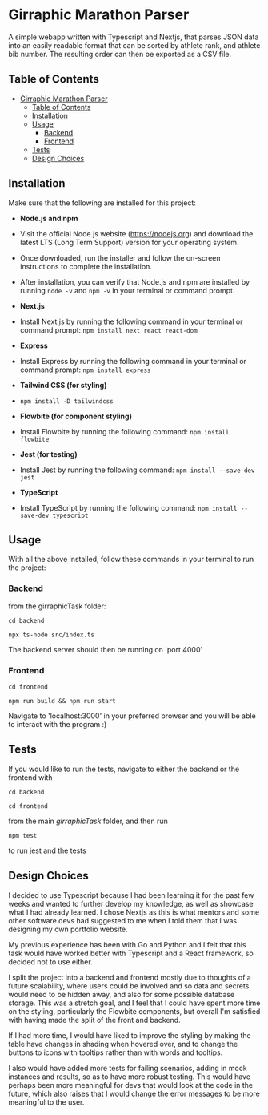 # Girraphic Marathon Parser

A simple webapp written with Typescript and Nextjs, that parses JSON data into an easily readable format that can be sorted by athlete rank, and athlete bib number.
The resulting order can then be exported as a CSV file.

## Table of Contents

- [Girraphic Marathon Parser](#girraphic-marathon-parser)
  - [Table of Contents](#table-of-contents)
  - [Installation](#installation)
  - [Usage](#usage)
    - [Backend](#backend)
    - [Frontend](#frontend)
  - [Tests](#tests)
  - [Design Choices](#design-choices)

## Installation

Make sure that the following are installed for this project:

- **Node.js and npm**
- Visit the official Node.js website (https://nodejs.org) and download the latest LTS (Long Term Support) version for your operating system.
- Once downloaded, run the installer and follow the on-screen instructions to complete the installation.
- After installation, you can verify that Node.js and npm are installed by running `node -v` and `npm -v` in your terminal or command prompt.

- **Next.js**
- Install Next.js by running the following command in your terminal or command prompt: `npm install next react react-dom`

- **Express**
- Install Express by running the following command in your terminal or command prompt: `npm install express`

- **Tailwind CSS (for styling)**
- `npm install -D tailwindcss`

- **Flowbite (for component styling)**
- Install Flowbite by running the following command: `npm install flowbite`

- **Jest (for testing)**
- Install Jest by running the following command: `npm install --save-dev jest`

- **TypeScript**
- Install TypeScript by running the following command: `npm install --save-dev typescript`

## Usage

With all the above installed, follow these commands in your terminal to run the project:

### Backend

from the girraphicTask folder:

`cd backend`

`npx ts-node src/index.ts`

The backend server should then be running on 'port 4000'

### Frontend

`cd frontend`

`npm run build && npm run start`

Navigate to 'localhost:3000' in your preferred browser and you will be able to interact with the program :)

## Tests

If you would like to run the tests, navigate to either the backend or the frontend with

`cd backend`

`cd frontend`

from the main _girraphicTask_ folder, and then run

`npm test`

to run jest and the tests

## Design Choices

I decided to use Typescript because I had been learning it for the past few weeks and wanted to further develop my knowledge, as well as showcase what I had already learned. I chose Nextjs as this is what mentors and some other software devs had suggested to me when I told them that I was designing my own portfolio website.

My previous experience has been with Go and Python and I felt that this task would have worked better with Typescript and a React framework, so decided not to use either.

I split the project into a backend and frontend mostly due to thoughts of a future scalability, where users could be involved and so data and secrets would need to be hidden away, and also for some possible database storage. This was a stretch goal, and I feel that I could have spent more time on the styling, particularly the Flowbite components, but overall I'm satisfied with having made the split of the front and backend.

If I had more time, I would have liked to improve the styling by making the table have changes in shading when hovered over, and to change the buttons to icons with tooltips rather than with words and tooltips.

I also would have added more tests for failing scenarios, adding in mock instances and results, so as to have more robust testing. This would have perhaps been more meaningful for devs that would look at the code in the future, which also raises that I would change the error messages to be more meaningful to the user.
